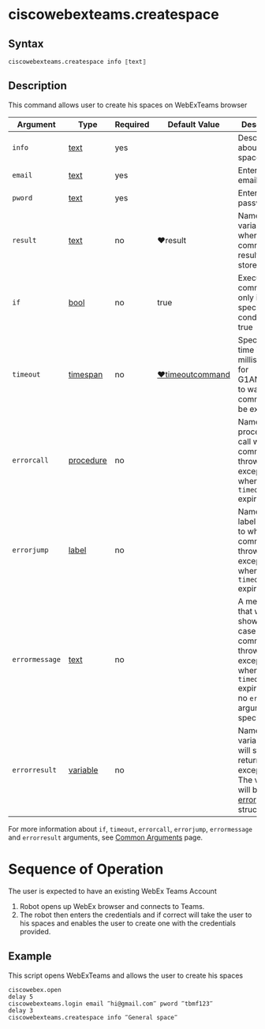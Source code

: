 # ciscowebexteams.createspace

## Syntax

```G1ANT
ciscowebexteams.createspace info ⟦text⟧
```

## Description


This command allows user to create his spaces on WebExTeams browser

| Argument        | Type | Required | Default Value | Description |
| --------        | ---- | -------- | ------------- | ----------- |
|  `info`    | [text](https://manual.g1ant.com/link/G1ANT.Language/G1ANT.Language/Structures/TextStructure.md)  |yes|              | Description about the space|
|  `email`    | [text](https://manual.g1ant.com/link/G1ANT.Language/G1ANT.Language/Structures/TextStructure.md)  |yes|              | Enter the email id|
|  `pword`    | [text](https://manual.g1ant.com/link/G1ANT.Language/G1ANT.Language/Structures/TextStructure.md)  |yes|              | Enter the password|
|  `result`  | [text](https://manual.g1ant.com/link/G1ANT.Language/G1ANT.Language/Structures/TextStructure.md)  |no   | ♥result   |Name of a variable where the command's result will be stored |
| `if`  | [bool](https://manual.g1ant.com/link/G1ANT.Language/G1ANT.Language/Structures/BooleanStructure.md) | no       | true                                                        | Executes the command only if a specified condition is true   |
| `timeout` | [timespan](https://manual.g1ant.com/link/G1ANT.Language/G1ANT.Language/Structures/TimeSpanStructure.md) | no       | [♥timeoutcommand](https://manual.g1ant.com/link/G1ANT.Language/G1ANT.Addon.Core/Variables/TimeoutCommandVariable.md) | Specifies time in milliseconds for G1ANT.Robot to wait for the command to be executed |
| `errorcall`| [procedure](https://manual.g1ant.com/link/G1ANT.Language/G1ANT.Language/Structures/ProcedureStructure.md) | no       |                                                             | Name of a procedure to call when the command throws an exception or when a given `timeout` expires |
| `errorjump`| [label](https://manual.g1ant.com/link/G1ANT.Language/G1ANT.Language/Structures/LabelStructure.md) | no       |                                                             | Name of the label to jump to when the command throws an exception or when a given `timeout` expires |
| `errormessage` | [text](https://manual.g1ant.com/link/G1ANT.Language/G1ANT.Language/Structures/TextStructure.md) | no       |                                                             | A message that will be shown in case the command throws an exception or when a given `timeout` expires, and no `errorjump` argument is specified |
| `errorresult`  | [variable](https://manual.g1ant.com/link/G1ANT.Language/G1ANT.Language/Structures/VariableStructure.md) | no       |                                                             | Name of a variable that will store the returned exception. The variable will be of [error](https://manual.g1ant.com/link/G1ANT.Language/G1ANT.Language/Structures/ErrorStructure.md) structure  |

For more information about `if`, `timeout`, `errorcall`, `errorjump`, `errormessage` and `errorresult` arguments, see [Common Arguments](https://manual.g1ant.com/link/G1ANT.Manual/appendices/common-arguments.md) page.

# Sequence of Operation

The user is expected to have an existing WebEx Teams Account
1. Robot opens up WebEx browser and connects to Teams.
2. The robot then enters the credentials and if correct will take the user to his spaces and enables the user to create one with the credentials provided. 

## Example

This script opens WebExTeams and allows the user to create his spaces

```G1ANT
ciscowebex.open 
delay 5
ciscowebexteams.login email ‴hi@gmail.com‴ pword ‴tbmf123‴
delay 3
ciscowebexteams.createspace info ‴General space‴
```
